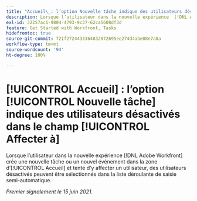 ```yaml
---
title: "Accueil\_: l’option Nouvelle tâche indique des utilisateurs désactivés dans le champ “Affecter à”"
description: Lorsque l’utilisateur dans la nouvelle expérience  [!DNL Adobe Workfront]  crée une nouvelle tâche ou un nouvel événement dans la zone d’Accueil et tente d’y affecter un utilisateur, des utilisateurs désactivés peuvent être sélectionnés dans la liste déroulante de [!UICONTROL saisie semi-automatique].
exl-id: 32257ac1-9804-4793-9c37-62ca5608df3d
feature: Get Started with Workfront, Tasks
hidefromtoc: true
source-git-commit: 721f2724433364832072695ee274d4abe08e7a8a
workflow-type: tm+mt
source-wordcount: '94'
ht-degree: 100%

---
```


# [!UICONTROL Accueil] : l’option [!UICONTROL Nouvelle tâche] indique des utilisateurs désactivés dans le champ [!UICONTROL Affecter à]

Lorsque l’utilisateur dans la nouvelle expérience [!DNL Adobe Workfront] crée une nouvelle tâche ou un nouvel événement dans la zone d’[!UICONTROL Accueil] et tente d’y affecter un utilisateur, des utilisateurs désactivés peuvent être sélectionnés dans la liste déroulante de saisie semi-automatique.

_Premier signalement le 15 juin 2021._
